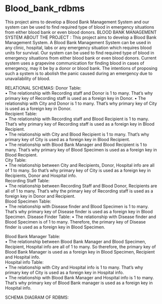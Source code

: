 # Blood_bank_rdbms
This project aims to develop a Blood Bank Management System and our system can be used to find required type of blood in emergency situations from either blood bank or even blood donors.
BLOOD BANK MANAGEMENT SYSTEM
 ABOUT THE PROJECT	:
This project aims to develop a Blood Bank Management System. A Blood Bank Management System can be used in any clinic, hospital, labs or any emergency situation which requires blood units for survival. Our system can be used to find required type of blood in emergency situations from either blood bank or even blood donors.  Current system uses a grapevine communication for finding blood in cases of emergency, may it be by a donor or blood bank. The intentions of proposing such a system is to abolish the panic caused during an emergency due to unavailability of blood.

RELATIONAL SCHEMAS:
Donor Table:  
• The relationship with Recording staff and Donor is 1 to many. That’s why primary key of Recording staff is used as a foreign key in Donor. 
• The relationship with City and Donor  is  1  to  many.  That’s why primary key of City is used as a foreign key in Donor.   
Recipient Table:  
•  The relationship  with  Recording  staff  and  Blood  Recipient  is  1  to many. That’s why primary key of Recording staff is used as a foreign key in Blood Recipient.  
• The relationship with City and Blood Recipient is 1 to many. That’s why primary key of City is used as a foreign key in Blood Recipient.  
• The relationship with Blood Bank Manager and Blood Recipient is 1 to many.  That’s why primary  key  of  Blood  Specimen  is  used  as  a foreign key in Blood Recipient.   
City Table:  
• The relationship between City and Recipients, Donor, Hospital info are all  of  1  to  many. So that’s why primary  key of  City  is  used  as  a foreign key in Recipients, Donor and Hospital info.   
Recording Staff Table:  
•  The relationship between Recording  Staff  and  Blood  Donor, Recipients  are  all  of  1  to  many.  That’s why the primary  key  of Recording staff is used as a foreign key in Donor and Recipient.   
Blood Specimen Table:  
•  The relationship with Disease finder and  Blood  Specimen  is  1  to many. That’s why primary key of Disease finder is used as a foreign key in Blood Specimen.
Disease Finder Table: 
• The relationship with Disease finder and Blood Specimen is of 1 to many. Therefore, the primary key of Disease finder is used as a foreign key in Blood Specimen.   

Blood Bank Manager Table:  
• The relationship between Blood Bank Manager and Blood Specimen, Recipient, Hospital info are all of 1 to many. So therefore, the primary key of Blood Bank Manager is used as a foreign key in Blood Specimen, Recipient and Hospital info.  
Hospital info Table:    
• The relationship with City and Hospital info is 1 to many. That’s why primary key of City is used as a foreign key in Hospital info.  
• The relationship with Blood Bank Manager and Hospital info is 1 to many.  That’s  why  primary  key  of  Blood  Bank  manager  is  used  as  a foreign key in Hospital info.

SCHEMA DIAGRAM OF RDBMS:

 


